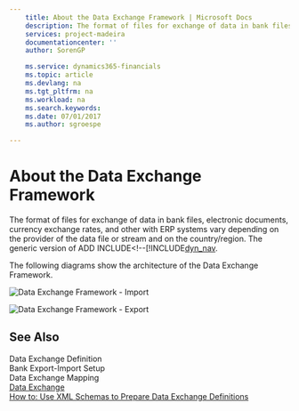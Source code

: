 ```yaml
---
    title: About the Data Exchange Framework | Microsoft Docs
    description: The format of files for exchange of data in bank files, electronic documents, currency exchange rates, and other with ERP systems vary depending on the provider of the data file or stream and on the country/region. The generic version of ADD INCLUDE<!--[!INCLUDE[dyn_nav](includes/data-exchange.md).
    services: project-madeira
    documentationcenter: ''
    author: SorenGP

    ms.service: dynamics365-financials
    ms.topic: article
    ms.devlang: na
    ms.tgt_pltfrm: na
    ms.workload: na
    ms.search.keywords:
    ms.date: 07/01/2017
    ms.author: sgroespe

---
```

# About the Data Exchange Framework
The format of files for exchange of data in bank files, electronic documents, currency exchange rates, and other with ERP systems vary depending on the provider of the data file or stream and on the country/region. The generic version of ADD INCLUDE<!--[!INCLUDE[dyn_nav](includes/data-exchange.md).  
  
 The following diagrams show the architecture of the Data Exchange Framework.  
  
 ![Data Exchange Framework &#45; Import](../media/nav_dataexchangeframework_import.png "NAV_DataExchangeFramework_Import")  
  
 ![Data Exchange Framework &#45; Export](../media/nav_dataexchangeframework_export.png "NAV_DataExchangeFramework_Export")  
  
## See Also  
 Data Exchange Definition   
 Bank Export-Import Setup   
 Data Exchange Mapping   
 [Data Exchange](../data-exchange.md)   
 [How to: Use XML Schemas to Prepare Data Exchange Definitions](../how-to-use-xml-schemas-to-prepare-data-exchange-definitions.md)